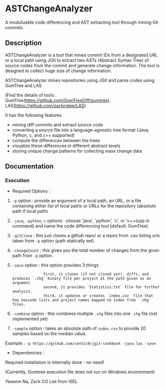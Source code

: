 # ASTChangeAnalyzer

A modulizable code differencing and AST extracting tool through mining Git commits.

## Description

ASTChangeAnalyzer is a tool that mines commit IDs from a designated URL or a local path using JGIt to extract two ASTs (Abstract Syntax Tree) of source codes from the commit and generate change information. The tool is designed to collect huge size of change information.

ASTChangeAnalyzer mines repositories using JGit and parse codes using GumTree and LAS

(Find the details of tools : GumTree(https://github.com/GumTreeDiff/gumtree), LAS(https://github.com/zackcglee/LAS)

It has the following features:
* mining diff commits and extract source code
* converting a source file into a language-agnostic tree format (Java, Python, c, and c++ supported)
* compute the differences between the trees
* visualize these differences in different abstract levels
* storing unique change patterns for collecting mass change data

## Documentation

### Execution

* Required Options :
1. `-p` option : provide an argument of a local path, an URL, or a file containing either list of local paths or URLs for the repository (absolute path if local path)

2. `-java`, `-python`, `c` options : choose 'java', 'python', 'c', or 'c++(cpp in command) and name the code differencing tool (default: GumTree).

3. `-gitClone` : this just clones a github repo/ or a repos from .csv listing urls taken from `-p` option (path statically set).

4. `-changeCount` : this gives you the total number of changes from the given path from `-p` option.

5. `-save` option : this option provides 3 things
     
                     first, it clones (if not cloned yet), diffs, and produces `.chg` binary file per project at the path given as an argument
                     second, it provides `Statistics.txt` file for further analysis.
                     third, it updates or creates `index.csv` file that has hascode lists and project names mapped to index from `.chg` files.

6. `-combine` option : this combines multiple `.chg` files into one `.chg` file (not implemented yet)

7. `-sample` option : takes an absolute path of `index.csv` to provide 20 samples based on the median value.


Example : `-p https://github.com/centic9/jgit-cookbook -java las -save`


* Dependencies :

Required installation is internally done - no need!

(Currently, Gumtree execution file does not run on Windows environment) 




Yeawon Na, Zack CG Lee from ISEL
